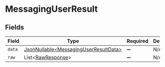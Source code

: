 # MessagingUserResult


## Fields

| Field                                                                                        | Type                                                                                         | Required                                                                                     | Description                                                                                  |
| -------------------------------------------------------------------------------------------- | -------------------------------------------------------------------------------------------- | -------------------------------------------------------------------------------------------- | -------------------------------------------------------------------------------------------- |
| `data`                                                                                       | [JsonNullable\<MessagingUserResultData>](../../models/components/MessagingUserResultData.md) | :heavy_minus_sign:                                                                           | N/A                                                                                          |
| `raw`                                                                                        | List\<[RawResponse](../../models/components/RawResponse.md)>                                 | :heavy_minus_sign:                                                                           | N/A                                                                                          |